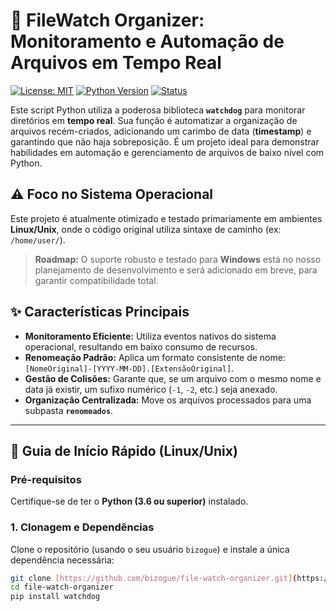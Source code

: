 # 📁 FileWatch Organizer: Monitoramento e Automação de Arquivos em Tempo Real

[![License: MIT](https://img.shields.io/badge/License-MIT-yellow.svg)](https://opensource.org/licenses/MIT)
[![Python Version](https://img.shields.io/badge/Python-3.6+-blue.svg)](https://www.python.org/downloads/)
[![Status](https://imgiels.io/badge/Status-Ativo-brightgreen.svg)]()

Este script Python utiliza a poderosa biblioteca **`watchdog`** para monitorar diretórios em **tempo real**. Sua função é automatizar a organização de arquivos recém-criados, adicionando um carimbo de data (**timestamp**) e garantindo que não haja sobreposição. É um projeto ideal para demonstrar habilidades em automação e gerenciamento de arquivos de baixo nível com Python.

## ⚠️ Foco no Sistema Operacional

Este projeto é atualmente otimizado e testado primariamente em ambientes **Linux/Unix**, onde o código original utiliza sintaxe de caminho (ex: `/home/user/`).

> **Roadmap:** O suporte robusto e testado para **Windows** está no nosso planejamento de desenvolvimento e será adicionado em breve, para garantir compatibilidade total.

## ✨ Características Principais

* **Monitoramento Eficiente:** Utiliza eventos nativos do sistema operacional, resultando em baixo consumo de recursos.
* **Renomeação Padrão:** Aplica um formato consistente de nome: `[NomeOriginal]-[YYYY-MM-DD].[ExtensãoOriginal]`.
* **Gestão de Colisões:** Garante que, se um arquivo com o mesmo nome e data já existir, um sufixo numérico (`-1`, `-2`, etc.) seja anexado.
* **Organização Centralizada:** Move os arquivos processados para uma subpasta **`renomeados`**.

---

## 🚀 Guia de Início Rápido (Linux/Unix)

### Pré-requisitos
Certifique-se de ter o **Python (3.6 ou superior)** instalado.

### 1. Clonagem e Dependências
Clone o repositório (usando o seu usuário `bizogue`) e instale a única dependência necessária:

```bash
git clone [https://github.com/bizogue/file-watch-organizer.git](https://github.com/bizogue/file-watch-organizer.git)
cd file-watch-organizer
pip install watchdog
